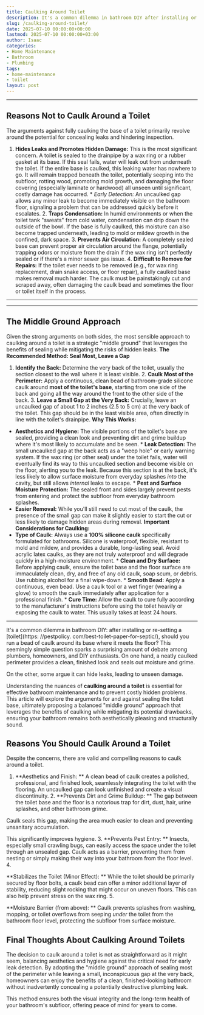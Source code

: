 ```yaml
---
title: Caulking Around Toilet
description: It's a common dilemma in bathroom DIY after installing or re-setting a toilet, should you run a bead of caulk around its base where it meets the floor?
slug: /caulking-around-toilet/
date: 2025-07-10 00:00:00+00:00
lastmod: 2025-07-10 00:00:00+03:00
author: Isaac
categories:
- Home Maintenance
- Bathroom
- Plumbing
tags:
- home-maintenance
- toilet
layout: post
---
```

---
## Reasons Not to Caulk Around a Toilet
The arguments against fully caulking the base of a toilet primarily revolve around the potential for concealing leaks and hindering inspection.
1. **Hides Leaks and Promotes Hidden Damage:** This is the most significant concern. A toilet is sealed to the drainpipe by a wax ring or a rubber gasket at its base. If this seal fails, water will leak out from underneath the toilet. If the entire base is caulked, this leaking water has nowhere to go.
It will remain trapped beneath the toilet, potentially seeping into the subfloor, rotting wood, promoting mold growth, and damaging the floor covering (especially laminate or hardwood)  all unseen until significant, costly damage has occurred. * *Early Detection:* An uncaulked gap allows any minor leak to become immediately visible on the bathroom floor, signaling a problem that can be addressed quickly before it escalates. 2.
**Traps Condensation:** In humid environments or when the toilet tank "sweats" from cold water, condensation can drip down the outside of the bowl. If the base is fully caulked, this moisture can also become trapped underneath, leading to mold or mildew growth in the confined, dark space. 3.
**Prevents Air Circulation:** A completely sealed base can prevent proper air circulation around the flange, potentially trapping odors or moisture from the drain if the wax ring isn't perfectly sealed or if there's a minor sewer gas issue. 4. **Difficult to Remove for Repairs:** If the toilet ever needs to be removed (e.g., for wax ring replacement, drain snake access, or floor repair), a fully caulked base makes removal much harder.
The caulk must be painstakingly cut and scraped away, often damaging the caulk bead and sometimes the floor or toilet itself in the process.
---
---
## The Middle Ground Approach
Given the strong arguments on both sides, the most sensible approach to caulking around a toilet is a strategic "middle ground" that leverages the benefits of sealing while mitigating the risks of hidden leaks.
**The Recommended Method: Seal Most, Leave a Gap**
1. **Identify the Back:** Determine the very back of the toilet, usually the section closest to the wall where it is least visible. 2. **Caulk Most of the Perimeter:** Apply a continuous, clean bead of bathroom-grade silicone caulk around **most of the toilet's base**, starting from one side of the back and going all the way around the front to the other side of the back. 3.
**Leave a Small Gap at the Very Back:** Crucially, leave an uncaulked gap of about 1 to 2 inches (2.5 to 5 cm) at the very back of the toilet. This gap should be in the least visible area, often directly in line with the toilet's drainpipe.
**Why This Works:**
* **Aesthetics and Hygiene:** The visible portions of the toilet's base are sealed, providing a clean look and preventing dirt and grime buildup where it's most likely to accumulate and be seen. * **Leak Detection:** The small uncaulked gap at the back acts as a "weep hole" or early warning system. If the wax ring (or other seal) under the toilet fails, water will eventually find its way to this uncaulked section and become visible on the floor, alerting you to the leak.
Because this section is at the back, it's less likely to allow surface moisture from everyday splashes *into* the cavity, but still allows *internal* leaks to escape. * **Pest and Surface Moisture Protection:** The sealed front and sides largely prevent pests from entering and protect the subfloor from everyday bathroom splashes.
* **Easier Removal:** While you'll still need to cut most of the caulk, the presence of the small gap can make it slightly easier to start the cut or less likely to damage hidden areas during removal.
**Important Considerations for Caulking:**
* **Type of Caulk:** Always use a **100% silicone caulk** specifically formulated for bathrooms. Silicone is waterproof, flexible, resistant to mold and mildew, and provides a durable, long-lasting seal. Avoid acrylic latex caulks, as they are not truly waterproof and will degrade quickly in a high-moisture environment. * **Clean and Dry Surface:** Before applying caulk, ensure the toilet base and the floor surface are immaculately clean, dry, and free of any old caulk, soap scum, or debris.
Use rubbing alcohol for a final wipe-down. * **Smooth Bead:** Apply a continuous, even bead. Use a caulk tool or a wet finger (wearing a glove) to smooth the caulk immediately after application for a professional finish. * **Cure Time:** Allow the caulk to cure fully according to the manufacturer's instructions before using the toilet heavily or exposing the caulk to water. This usually takes at least 24 hours.
---

It's a common dilemma in bathroom DIY: after installing or re-setting a [toilet](https: //pestpolicy. com/best-toilet-paper-for-septic/), should you run a bead of caulk around its base where it meets the floor? This seemingly simple question sparks a surprising amount of debate among plumbers, homeowners, and DIY enthusiasts. On one hand, a neatly caulked perimeter provides a clean, finished look and seals out moisture and grime.

On the other, some argue it can hide leaks, leading to unseen damage.

Understanding the nuances of **caulking around a toilet** is essential for effective bathroom maintenance and to prevent costly hidden problems. This article will explore the arguments for and against sealing the toilet base, ultimately proposing a balanced "middle ground" approach that leverages the benefits of caulking while mitigating its potential drawbacks, ensuring your bathroom remains both aesthetically pleasing and structurally sound.

##  Reasons You Should Caulk Around a Toilet

Despite the concerns, there are valid and compelling reasons to caulk around a toilet.

1. **Aesthetics and Finish: ** A clean bead of caulk creates a polished, professional, and finished look, seamlessly integrating the toilet with the flooring. An uncaulked gap can look unfinished and create a visual discontinuity. 2. **Prevents Dirt and Grime Buildup: ** The gap between the toilet base and the floor is a notorious trap for dirt, dust, hair, urine splashes, and other bathroom grime.

Caulk seals this gap, making the area much easier to clean and preventing unsanitary accumulation.

This significantly improves hygiene. 3. **Prevents Pest Entry: ** Insects, especially small crawling bugs, can easily access the space under the toilet through an unsealed gap. Caulk acts as a barrier, preventing them from nesting or simply making their way into your bathroom from the floor level. 4.

**Stabilizes the Toilet (Minor Effect): ** While the toilet should be primarily secured by floor bolts, a caulk bead can offer a minor additional layer of stability, reducing slight rocking that might occur on uneven floors. This can also help prevent stress on the wax ring. 5.

**Moisture Barrier (from above): ** Caulk prevents splashes from washing, mopping, or toilet overflows from seeping *under* the toilet from the bathroom floor level, protecting the subfloor from surface moisture.

##  Final Thoughts About Caulking Around Toilets

The decision to caulk around a toilet is not as straightforward as it might seem, balancing aesthetics and hygiene against the critical need for early leak detection. By adopting the "middle ground" approach of sealing most of the perimeter while leaving a small, inconspicuous gap at the very back, homeowners can enjoy the benefits of a clean, finished-looking bathroom without inadvertently concealing a potentially destructive plumbing leak.

This method ensures both the visual integrity and the long-term health of your bathroom's subfloor, offering peace of mind for years to come.
